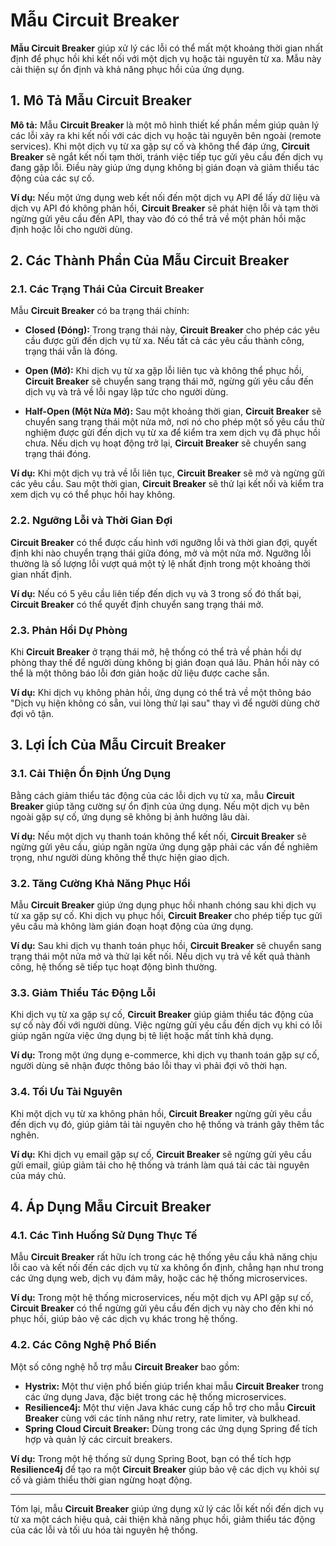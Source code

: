 # Mẫu Circuit Breaker

**Mẫu Circuit Breaker** giúp xử lý các lỗi có thể mất một khoảng thời gian nhất định để phục hồi khi kết nối với một dịch vụ hoặc tài nguyên từ xa. Mẫu này cải thiện sự ổn định và khả năng phục hồi của ứng dụng.

## 1. Mô Tả Mẫu Circuit Breaker

**Mô tả:** Mẫu **Circuit Breaker** là một mô hình thiết kế phần mềm giúp quản lý các lỗi xảy ra khi kết nối với các dịch vụ hoặc tài nguyên bên ngoài (remote services). Khi một dịch vụ từ xa gặp sự cố và không thể đáp ứng, **Circuit Breaker** sẽ ngắt kết nối tạm thời, tránh việc tiếp tục gửi yêu cầu đến dịch vụ đang gặp lỗi. Điều này giúp ứng dụng không bị gián đoạn và giảm thiểu tác động của các sự cố.

**Ví dụ:** Nếu một ứng dụng web kết nối đến một dịch vụ API để lấy dữ liệu và dịch vụ API đó không phản hồi, **Circuit Breaker** sẽ phát hiện lỗi và tạm thời ngừng gửi yêu cầu đến API, thay vào đó có thể trả về một phản hồi mặc định hoặc lỗi cho người dùng.

## 2. Các Thành Phần Của Mẫu Circuit Breaker

### 2.1. Các Trạng Thái Của Circuit Breaker

Mẫu **Circuit Breaker** có ba trạng thái chính:

- **Closed (Đóng):** Trong trạng thái này, **Circuit Breaker** cho phép các yêu cầu được gửi đến dịch vụ từ xa. Nếu tất cả các yêu cầu thành công, trạng thái vẫn là đóng.
  
- **Open (Mở):** Khi dịch vụ từ xa gặp lỗi liên tục và không thể phục hồi, **Circuit Breaker** sẽ chuyển sang trạng thái mở, ngừng gửi yêu cầu đến dịch vụ và trả về lỗi ngay lập tức cho người dùng.

- **Half-Open (Một Nửa Mở):** Sau một khoảng thời gian, **Circuit Breaker** sẽ chuyển sang trạng thái một nửa mở, nơi nó cho phép một số yêu cầu thử nghiệm được gửi đến dịch vụ từ xa để kiểm tra xem dịch vụ đã phục hồi chưa. Nếu dịch vụ hoạt động trở lại, **Circuit Breaker** sẽ chuyển sang trạng thái đóng.

**Ví dụ:** Khi một dịch vụ trả về lỗi liên tục, **Circuit Breaker** sẽ mở và ngừng gửi các yêu cầu. Sau một thời gian, **Circuit Breaker** sẽ thử lại kết nối và kiểm tra xem dịch vụ có thể phục hồi hay không.

### 2.2. Ngưỡng Lỗi và Thời Gian Đợi

**Circuit Breaker** có thể được cấu hình với ngưỡng lỗi và thời gian đợi, quyết định khi nào chuyển trạng thái giữa đóng, mở và một nửa mở. Ngưỡng lỗi thường là số lượng lỗi vượt quá một tỷ lệ nhất định trong một khoảng thời gian nhất định.

**Ví dụ:** Nếu có 5 yêu cầu liên tiếp đến dịch vụ và 3 trong số đó thất bại, **Circuit Breaker** có thể quyết định chuyển sang trạng thái mở.

### 2.3. Phản Hồi Dự Phòng

Khi **Circuit Breaker** ở trạng thái mở, hệ thống có thể trả về phản hồi dự phòng thay thế để người dùng không bị gián đoạn quá lâu. Phản hồi này có thể là một thông báo lỗi đơn giản hoặc dữ liệu được cache sẵn.

**Ví dụ:** Khi dịch vụ không phản hồi, ứng dụng có thể trả về một thông báo "Dịch vụ hiện không có sẵn, vui lòng thử lại sau" thay vì để người dùng chờ đợi vô tận.

## 3. Lợi Ích Của Mẫu Circuit Breaker

### 3.1. Cải Thiện Ổn Định Ứng Dụng

Bằng cách giảm thiểu tác động của các lỗi dịch vụ từ xa, mẫu **Circuit Breaker** giúp tăng cường sự ổn định của ứng dụng. Nếu một dịch vụ bên ngoài gặp sự cố, ứng dụng sẽ không bị ảnh hưởng lâu dài.

**Ví dụ:** Nếu một dịch vụ thanh toán không thể kết nối, **Circuit Breaker** sẽ ngừng gửi yêu cầu, giúp ngăn ngừa ứng dụng gặp phải các vấn đề nghiêm trọng, như người dùng không thể thực hiện giao dịch.

### 3.2. Tăng Cường Khả Năng Phục Hồi

Mẫu **Circuit Breaker** giúp ứng dụng phục hồi nhanh chóng sau khi dịch vụ từ xa gặp sự cố. Khi dịch vụ phục hồi, **Circuit Breaker** cho phép tiếp tục gửi yêu cầu mà không làm gián đoạn hoạt động của ứng dụng.

**Ví dụ:** Sau khi dịch vụ thanh toán phục hồi, **Circuit Breaker** sẽ chuyển sang trạng thái một nửa mở và thử lại kết nối. Nếu dịch vụ trả về kết quả thành công, hệ thống sẽ tiếp tục hoạt động bình thường.

### 3.3. Giảm Thiểu Tác Động Lỗi

Khi dịch vụ từ xa gặp sự cố, **Circuit Breaker** giúp giảm thiểu tác động của sự cố này đối với người dùng. Việc ngừng gửi yêu cầu đến dịch vụ khi có lỗi giúp ngăn ngừa việc ứng dụng bị tê liệt hoặc mất tính khả dụng.

**Ví dụ:** Trong một ứng dụng e-commerce, khi dịch vụ thanh toán gặp sự cố, người dùng sẽ nhận được thông báo lỗi thay vì phải đợi vô thời hạn.

### 3.4. Tối Ưu Tài Nguyên

Khi một dịch vụ từ xa không phản hồi, **Circuit Breaker** ngừng gửi yêu cầu đến dịch vụ đó, giúp giảm tải tài nguyên cho hệ thống và tránh gây thêm tắc nghẽn.

**Ví dụ:** Khi dịch vụ email gặp sự cố, **Circuit Breaker** sẽ ngừng gửi yêu cầu gửi email, giúp giảm tải cho hệ thống và tránh làm quá tải các tài nguyên của máy chủ.

## 4. Áp Dụng Mẫu Circuit Breaker

### 4.1. Các Tình Huống Sử Dụng Thực Tế

Mẫu **Circuit Breaker** rất hữu ích trong các hệ thống yêu cầu khả năng chịu lỗi cao và kết nối đến các dịch vụ từ xa không ổn định, chẳng hạn như trong các ứng dụng web, dịch vụ đám mây, hoặc các hệ thống microservices.

**Ví dụ:** Trong một hệ thống microservices, nếu một dịch vụ API gặp sự cố, **Circuit Breaker** có thể ngừng gửi yêu cầu đến dịch vụ này cho đến khi nó phục hồi, giúp bảo vệ các dịch vụ khác trong hệ thống.

### 4.2. Các Công Nghệ Phổ Biến

Một số công nghệ hỗ trợ mẫu **Circuit Breaker** bao gồm:

- **Hystrix:** Một thư viện phổ biến giúp triển khai mẫu **Circuit Breaker** trong các ứng dụng Java, đặc biệt trong các hệ thống microservices.
- **Resilience4j:** Một thư viện Java khác cung cấp hỗ trợ cho mẫu **Circuit Breaker** cùng với các tính năng như retry, rate limiter, và bulkhead.
- **Spring Cloud Circuit Breaker:** Dùng trong các ứng dụng Spring để tích hợp và quản lý các circuit breakers.

**Ví dụ:** Trong một hệ thống sử dụng Spring Boot, bạn có thể tích hợp **Resilience4j** để tạo ra một **Circuit Breaker** giúp bảo vệ các dịch vụ khỏi sự cố và giảm thiểu thời gian ngừng hoạt động.

---

Tóm lại, mẫu **Circuit Breaker** giúp ứng dụng xử lý các lỗi kết nối đến dịch vụ từ xa một cách hiệu quả, cải thiện khả năng phục hồi, giảm thiểu tác động của các lỗi và tối ưu hóa tài nguyên hệ thống.